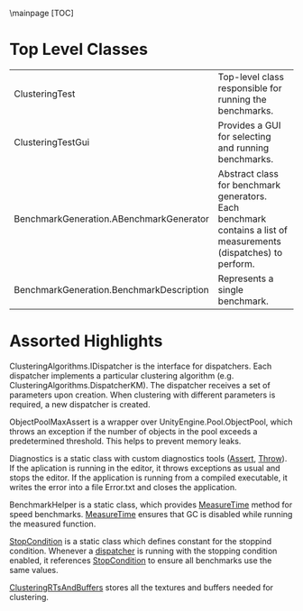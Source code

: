 \mainpage
[TOC]

# Top Level Classes

| | |
|----|-----|
|ClusteringTest|Top-level class responsible for running the benchmarks.|
|ClusteringTestGui|Provides a GUI for selecting and running benchmarks.|
|BenchmarkGeneration.ABenchmarkGenerator|Abstract class for benchmark generators. Each benchmark contains a list of measurements (dispatches) to perform.|
|BenchmarkGeneration.BenchmarkDescription|Represents a single benchmark.|

# Assorted Highlights

ClusteringAlgorithms.IDispatcher is the interface for dispatchers. Each dispatcher implements a particular clustering algorithm (e.g. ClusteringAlgorithms.DispatcherKM). The dispatcher receives a set of parameters upon creation. When clustering with different parameters is required, a new dispatcher is created.

ObjectPoolMaxAssert is a wrapper over UnityEngine.Pool.ObjectPool, which throws an exception if the number of objects in the pool exceeds a predetermined threshold. This helps to prevent memory leaks.

Diagnostics is a static class with custom diagnostics tools ([Assert](#Diagnostics.Assert), [Throw](#Diagnostics.Throw)). If the aplication is running in the editor, it throws exceptions as usual and stops the editor. If the application is running from a compiled executable, it writes the error into a file Error.txt and closes the application.

BenchmarkHelper is a static class, which provides [MeasureTime](#BenchmarkHelper.MeasureTime) method for speed benchmarks. [MeasureTime](#BenchmarkHelper.MeasureTime) ensures that GC is disabled while running the measured function.

[StopCondition](#ClusteringAlgorithms.StopCondition) is a static class which defines constant for the stoppind condition. Whenever a [dispatcher](#dispatchers) is running with the stopping condition enabled, it references [StopCondition](#ClusteringAlgorithms.StopCondition) to ensure all benchmarks use the same values.

[ClusteringRTsAndBuffers](#ClusteringAlgorithms.ClusteringRTsAndBuffers) stores all the textures and buffers needed for clustering.